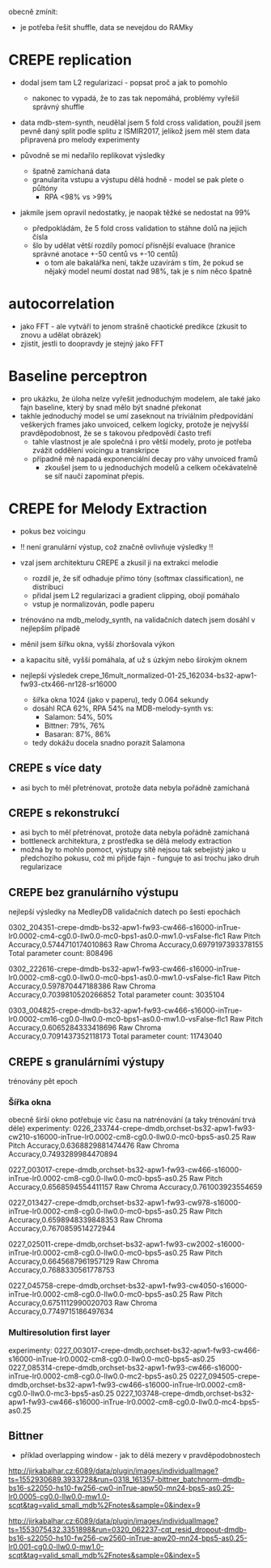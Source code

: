 obecně zmínit:
- je potřeba řešit shuffle, data se nevejdou do RAMky

# CREPE replication
- dodal jsem tam L2 regularizaci - popsat proč a jak to pomohlo
    - nakonec to vypadá, že to zas tak nepomáhá, problémy vyřešil správný shuffle

- data mdb-stem-synth, neudělal jsem 5 fold cross validation, použil jsem pevně daný split podle splitu z ISMIR2017, jelikož jsem měl stem data připravená pro melody experimenty
- původně se mi nedařilo replikovat výsledky
    - špatně zamíchaná data
    - granularita vstupu a výstupu dělá hodně - model se pak plete o půltóny
        - RPA <98% vs >99%
- jakmile jsem opravil nedostatky, je naopak těžké se nedostat na 99%
    - předpokládám, že 5 fold cross validation to stáhne dolů na jejich čísla
    - šlo by udělat větší rozdíly pomocí přísnější evaluace (hranice správné anotace +-50 centů vs +-10 centů)
        - o tom ale bakalářka není, takže uzavírám s tím, že pokud se nějaký model neumí dostat nad 98%, tak je s ním něco špatně


# autocorrelation
- jako FFT - ale vytváří to jenom strašně chaotické predikce (zkusit to znovu a udělat obrázek)
- zjistit, jestli to doopravdy je stejný jako FFT

# Baseline perceptron

- pro ukázku, že úloha nelze vyřešit jednoduchým modelem, ale také jako fajn baseline, který by snad mělo být snadné překonat
- takhle jednoduchý model se umí zaseknout na triviálním předpovídání veškerých frames jako unvoiced, celkem logicky, protože je nejvyšší pravděpodobnost, že se s takovou předpovědí často trefí
    - tahle vlastnost je ale společná i pro větší modely, proto je potřeba zvážit oddělení voicingu a transkripce
    - případně mě napadá exponenciální decay pro váhy unvoiced framů
        - zkoušel jsem to u jednoduchých modelů a celkem očekávatelně se síť naučí zapomínat přepis. 

# CREPE for Melody Extraction
- pokus bez voicingu
- !! není granulární výstup, což značně ovlivňuje výsledky !!

- vzal jsem architekturu CREPE a zkusil ji na extrakci melodie
    - rozdíl je, že síť odhaduje přímo tóny (softmax classification), ne distribuci
    - přidal jsem L2 regularizaci a gradient clipping, obojí pomáhalo
    - vstup je normalizován, podle paperu
- trénováno na mdb_melody_synth, na validačních datech jsem dosáhl v nejlepším případě

- měnil jsem šířku okna, vyšší zhoršovala výkon
- a kapacitu sítě, vyšší pomáhala, ať už s úzkým nebo širokým oknem
- nejlepší výsledek crepe_16mult_normalized-01-25_162034-bs32-apw1-fw93-ctx466-nr128-sr16000
    - šířka okna 1024 (jako v paperu), tedy 0.064 sekundy
    - dosáhl RCA 62%, RPA 54% na MDB-melody-synth vs:
        - Salamon: 54%, 50%
        - Bittner: 79%, 76%
        - Basaran: 87%, 86%
    - tedy dokážu docela snadno porazit Salamona


## CREPE s více daty
- asi bych to měl přetrénovat, protože data nebyla pořádně zamíchaná

## CREPE s rekonstrukcí
- asi bych to měl přetrénovat, protože data nebyla pořádně zamíchaná
- bottleneck architektura, z prostředka se dělá melody extraction
- možná by to mohlo pomoct, výstupy sítě nejsou tak sebejistý jako u předchozího pokusu, což mi přijde fajn - funguje to asi trochu jako druh regularizace

## CREPE bez granulárního výstupu

nejlepší výsledky na MedleyDB validačních datech po šesti epochách

0302_204351-crepe-dmdb-bs32-apw1-fw93-cw466-s16000-inTrue-lr0.0002-cm4-cg0.0-llw0.0-mc0-bps1-as0.0-mw1.0-vsFalse-flc1
    Raw Pitch Accuracy,0.5744710174010863
    Raw Chroma Accuracy,0.6979197393378155
    Total parameter count: 808496

0302_222616-crepe-dmdb-bs32-apw1-fw93-cw466-s16000-inTrue-lr0.0002-cm8-cg0.0-llw0.0-mc0-bps1-as0.0-mw1.0-vsFalse-flc1
    Raw Pitch Accuracy,0.597870447188386
    Raw Chroma Accuracy,0.7039810520266852
    Total parameter count: 3035104

0303_004825-crepe-dmdb-bs32-apw1-fw93-cw466-s16000-inTrue-lr0.0002-cm16-cg0.0-llw0.0-mc0-bps1-as0.0-mw1.0-vsFalse-flc1
    Raw Pitch Accuracy,0.6065284333418696
    Raw Chroma Accuracy,0.7091437352118173
    Total parameter count: 11743040

## CREPE s granulárními výstupy
trénovány pět epoch

### Šířka okna
obecně širší okno potřebuje víc času na natrénování (a taky trénování trvá déle)
experimenty:
0226_233744-crepe-dmdb,orchset-bs32-apw1-fw93-cw210-s16000-inTrue-lr0.0002-cm8-cg0.0-llw0.0-mc0-bps5-as0.25
Raw Pitch Accuracy,0.6368829881474476
Raw Chroma Accuracy,0.7493289984470894

0227_003017-crepe-dmdb,orchset-bs32-apw1-fw93-cw466-s16000-inTrue-lr0.0002-cm8-cg0.0-llw0.0-mc0-bps5-as0.25
Raw Pitch Accuracy,0.6568594554411157
Raw Chroma Accuracy,0.761003923554659

0227_013427-crepe-dmdb,orchset-bs32-apw1-fw93-cw978-s16000-inTrue-lr0.0002-cm8-cg0.0-llw0.0-mc0-bps5-as0.25
Raw Pitch Accuracy,0.6598948339848353
Raw Chroma Accuracy,0.7670859514272944

0227_025011-crepe-dmdb,orchset-bs32-apw1-fw93-cw2002-s16000-inTrue-lr0.0002-cm8-cg0.0-llw0.0-mc0-bps5-as0.25
Raw Pitch Accuracy,0.6645687961957129
Raw Chroma Accuracy,0.7688330561778753

0227_045758-crepe-dmdb,orchset-bs32-apw1-fw93-cw4050-s16000-inTrue-lr0.0002-cm8-cg0.0-llw0.0-mc0-bps5-as0.25
Raw Pitch Accuracy,0.6751112990020703
Raw Chroma Accuracy,0.7749715186497634


### Multiresolution first layer
experimenty:
0227_003017-crepe-dmdb,orchset-bs32-apw1-fw93-cw466-s16000-inTrue-lr0.0002-cm8-cg0.0-llw0.0-mc0-bps5-as0.25
0227_085314-crepe-dmdb,orchset-bs32-apw1-fw93-cw466-s16000-inTrue-lr0.0002-cm8-cg0.0-llw0.0-mc2-bps5-as0.25
0227_094505-crepe-dmdb,orchset-bs32-apw1-fw93-cw466-s16000-inTrue-lr0.0002-cm8-cg0.0-llw0.0-mc3-bps5-as0.25
0227_103748-crepe-dmdb,orchset-bs32-apw1-fw93-cw466-s16000-inTrue-lr0.0002-cm8-cg0.0-llw0.0-mc4-bps5-as0.25


## Bittner

- příklad overlapping window - jak to dělá mezery v pravděpodobnostech

http://jirkabalhar.cz:6089/data/plugin/images/individualImage?ts=1552930689.3933728&run=0318_161357-bittner_batchnorm-dmdb-bs16-s22050-hs10-fw256-cw0-inTrue-apw50-mn24-bps5-as0.25-lr0.0005-cg0.0-llw0.0-mw1.0-scqt&tag=valid_small_mdb%2Fnotes&sample=0&index=9

http://jirkabalhar.cz:6089/data/plugin/images/individualImage?ts=1553075432.3351898&run=0320_062237-cqt_resid_dropout-dmdb-bs16-s22050-hs10-fw256-cw2560-inTrue-apw20-mn24-bps5-as0.25-lr0.001-cg0.0-llw0.0-mw1.0-scqt&tag=valid_small_mdb%2Fnotes&sample=0&index=5